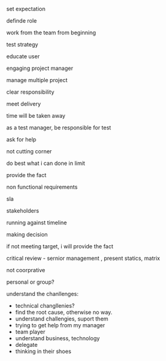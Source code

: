 set expectation

definde role

work from the team from beginning

test strategy

educate user

engaging project manager

manage multiple project

clear responsibility

meet delivery

time will be taken away

as a test manager, be responsible for test

ask for help

not cutting corner

do best what i can done in limit 

provide the fact

non functional requirements

sla

stakeholders

running against timeline

making decision

if not meeting target, i will provide the fact

critical review - sernior management , present statics, matrix



not coorprative

personal or group?

understand the chanllenges:

* technical changllenies?
* find the root cause, otherwise no way. 
* understand challengies, suport them
* trying to get help from my manager
* team player
* understand business, technology
* delegate
* thinking in their shoes